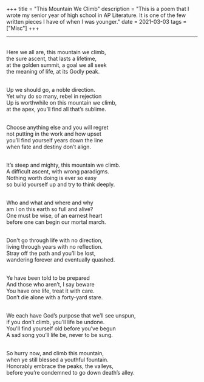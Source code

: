 +++
title = "This Mountain We Climb"
description = "This is a poem that I wrote my senior year of high school in AP Literature. It is one of the few written pieces I have of when I was younger."
date = 2021-03-03
tags = ["Misc"]
+++

***
<p style="white-space: pre-line">
Here we all are, this mountain we climb,
the sure ascent, that lasts a lifetime,
at the golden summit, a goal we all seek
the meaning of life, at its Godly peak.
</p>

<p style="white-space: pre-line">
Up we should go, a noble direction.
Yet why do so many, rebel in rejection
Up is worthwhile on this mountain we climb,
at the apex, you’ll find all that’s sublime.
</p>

<p style="white-space: pre-line">
Choose anything else and you will regret
not putting in the work and how upset
you’ll find yourself years down the line
when fate and destiny don’t align.
</p>

<p style="white-space: pre-line">
It’s steep and mighty, this mountain we climb.
A difficult ascent, with wrong paradigms.
Nothing worth doing is ever so easy
so build yourself up and try to think deeply.
</p>

<p style="white-space: pre-line">
Who and what and where and why
am I on this earth so full and alive?
One must be wise, of an earnest heart
before one can begin our mortal march.
</p>

<p style="white-space: pre-line">
Don't go through life with no direction,
living through years with no reflection.
Stray off the path and you’ll be lost,
wandering forever and eventually quashed.
</p>

<p style="white-space: pre-line">
Ye have been told to be prepared
And those who aren’t, I say beware
You have one life, treat it with care.
Don’t die alone with a forty-yard stare.
</p>

<p style="white-space: pre-line">
We each have God’s purpose that we’ll see unspun,
if you don’t climb, you’ll life be undone.
You'll find yourself old before you’ve begun
A sad song you’ll life be, never to be sung.
</p>

<p style="white-space: pre-line">
So hurry now, and climb this mountain,
when ye still blessed a youthful fountain.
Honorably embrace the peaks, the valleys,
before you’re condemned to go down death’s alley.
</p>
